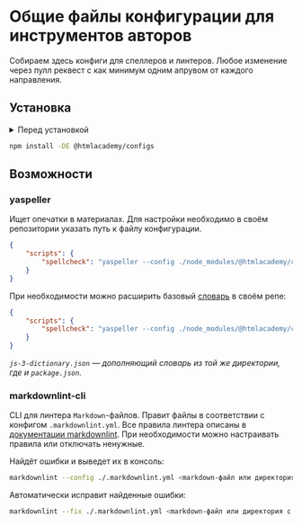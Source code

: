 # Общие файлы конфигурации для инструментов авторов

Собираем здесь конфиги для спеллеров и линтеров. Любое изменение через пулл реквест с как минимум одним апрувом от каждого направления.

## Установка

<details>
  <summary>Перед установкой</summary>

Перед установкой пакета необходимо настроить NPM, указав альтернативный репозиторий пакетов — GitHub Packages.

### Получение Personal Access Token <sup>[Справка ↗](https://docs.github.com/en/github/authenticating-to-github/creating-a-personal-access-token)</sup>

Для поиска и установки пакетов при создании токена необходимо выбрать область действия токена:

- [x] read:packages

Если необходима возможность обновлять пакеты в дальнейшем, следует дополнительно выбрать область действия токена:

- [x] write:packages

### Аутентификация с использованием Personal Access Token <sup>[Справка ↗](https://docs.github.com/en/packages/guides/configuring-npm-for-use-with-github-packages#authenticating-with-a-personal-access-token)</sup>

#### C помощью конфигурационных файлов:

- Создать файл `.npmrc` в домашней директории пользователя и добавить в него строку:

  ```bash
  //npm.pkg.github.com/:_authToken=TOKEN
  ```

- Создать файл `.npmrc` в директории репозитория и добавить в него строку:

  ```bash
  registry=https://npm.pkg.github.com/htmlacademy
  ```

#### С помощью инструментов командной строки npm:

- Воспользоваться командой `npm login` с флагом `scope`, который добавит к результатам поиска пакеты указанного разработчика из GitHub Packages:

  ```bash
  $ npm login --scope=@htmlacademy --registry=https://npm.pkg.github.com

  > Username: USERNAME
  > Password: TOKEN
  > Email: PUBLIC-EMAIL-ADDRESS
  ```

  Когда терминал запросит `USERNAME`, `TOKEN` и `PUBLIC-EMAIL-ADDRESS` — введите ваши значения.

</details>

```bash
npm install -DE @htmlacademy/configs
```

## Возможности

### yaspeller

Ищет опечатки в материалах. Для настройки необходимо в своём репозитории указать путь к файлу конфигурации.

```json
{
    "scripts": {
        "spellcheck": "yaspeller --config ./node_modules/@htmlacademy/configs/yaspeller.json ."
    }
}
```

При необходимости можно расширить базовый [словарь](https://github.com/hcodes/yaspeller#--dictionary-file) в своём репе:

```json
{
    "scripts": {
        "spellcheck": "yaspeller --config ./node_modules/@htmlacademy/configs/yaspeller.json --dictionary js-3-dictionary.json ."
    }
}
```

_`js-3-dictionary.json` — дополняющий словарь из той же директории, где и `package.json`._

### markdownlint-cli

CLI для линтера `Markdown`-файлов. Правит файлы в соответствии с конфигом `.markdownlint.yml`. Все правила линтера описаны в [документации markdownlint](https://github.com/DavidAnson/markdownlint/blob/main/doc/Rules.md#md048). При необходимости можно настраивать правила или отключать ненужные.

Найдёт ошибки и выведет их в консоль:

```bash
markdownlint --config ./.markdownlint.yml <markdown-файл или директория с файлами>
```

Автоматически исправит найденные ошибки:

```bash
markdownlint --fix ./.markdownlint.yml <markdown-файл или директория с файлами>
```
